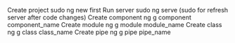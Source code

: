 Create project
	sudo ng new first
Run server
	sudo ng serve (sudo for refresh server after code changes)
Create component
	ng g component component_name
Create module
	ng g module module_name
Create class
	ng g class class_name
Create pipe
	ng g pipe pipe_name

